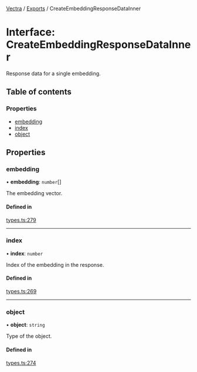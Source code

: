 [Vectra](../README.md) / [Exports](../modules.md) / CreateEmbeddingResponseDataInner

# Interface: CreateEmbeddingResponseDataInner

Response data for a single embedding.

## Table of contents

### Properties

- [embedding](CreateEmbeddingResponseDataInner.md#embedding)
- [index](CreateEmbeddingResponseDataInner.md#index)
- [object](CreateEmbeddingResponseDataInner.md#object)

## Properties

### embedding

• **embedding**: `number`[]

The embedding vector.

#### Defined in

[types.ts:279](https://github.com/bartonmalow/vectra/blob/418123d/src/types.ts#L279)

___

### index

• **index**: `number`

Index of the embedding in the response.

#### Defined in

[types.ts:269](https://github.com/bartonmalow/vectra/blob/418123d/src/types.ts#L269)

___

### object

• **object**: `string`

Type of the object.

#### Defined in

[types.ts:274](https://github.com/bartonmalow/vectra/blob/418123d/src/types.ts#L274)
